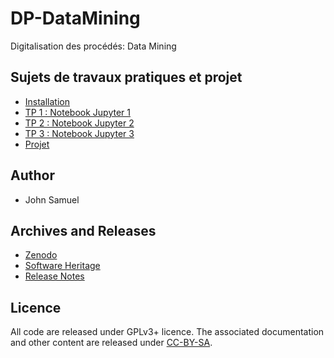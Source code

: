 # DP-DataMining
Digitalisation des procédés: Data Mining

## Sujets de travaux pratiques et projet
- [Installation](installation.ipynb)
- [TP 1 : Notebook Jupyter 1](TP1/tp1.ipynb)
- [TP 2 : Notebook Jupyter 2](TP2/tp2.ipynb)
- [TP 3 : Notebook Jupyter 3](TP3/tp3.ipynb)
- [Projet](Projet.md)

## Author
- John Samuel

## Archives and Releases
- [Zenodo](https://doi.org/10.5281/zenodo.6675517)
- [Software Heritage](https://archive.softwareheritage.org/browse/origin/directory/?origin_url=https://github.com/johnsamuelwrites/DP-DataMining)
- [Release Notes](RELEASE.md)

## Licence
All code are released under GPLv3+ licence. The associated documentation and other content are released under [CC-BY-SA](http://creativecommons.org/licenses/by-sa/4.0/).
